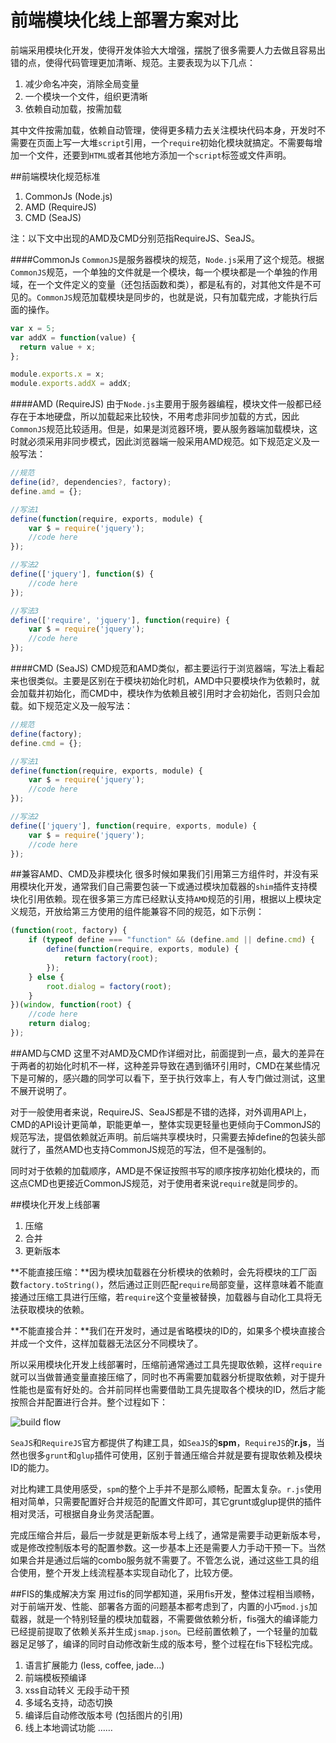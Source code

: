 前端模块化线上部署方案对比
==========================

前端采用模块化开发，使得开发体验大大增强，摆脱了很多需要人力去做且容易出错的点，使得代码管理更加清晰、规范。主要表现为以下几点：

1. 减少命名冲突，消除全局变量
2. 一个模块一个文件，组织更清晰
3. 依赖自动加载，按需加载

其中文件按需加载，依赖自动管理，使得更多精力去关注模块代码本身，开发时不需要在页面上写一大堆`script`引用，一个`require`初始化模块就搞定。不需要每增加一个文件，还要到`HTML`或者其他地方添加一个`script`标签或文件声明。

##前端模块化规范标准

1. CommonJs  (Node.js)
2. AMD  (RequireJS)
3. CMD (SeaJS)

注：以下文中出现的AMD及CMD分别范指RequireJS、SeaJS。

####CommonJs
`CommonJS`是服务器模块的规范，`Node.js`采用了这个规范。根据`CommonJS`规范，一个单独的文件就是一个模块，每一个模块都是一个单独的作用域，在一个文件定义的变量（还包括函数和类），都是私有的，对其他文件是不可见的。`CommonJS`规范加载模块是同步的，也就是说，只有加载完成，才能执行后面的操作。

```javascript
var x = 5;
var addX = function(value) {
  return value + x;
};

module.exports.x = x;
module.exports.addX = addX;
```

####AMD  (RequireJS)
由于`Node.js`主要用于服务器编程，模块文件一般都已经存在于本地硬盘，所以加载起来比较快，不用考虑非同步加载的方式，因此`CommonJS`规范比较适用。但是，如果是浏览器环境，要从服务器端加载模块，这时就必须采用非同步模式，因此浏览器端一般采用AMD规范。如下规范定义及一般写法：

```javascript
//规范
define(id?, dependencies?, factory);
define.amd = {};

//写法1
define(function(require, exports, module) {
    var $ = require('jquery');
    //code here
});

//写法2
define(['jquery'], function($) {
    //code here
});

//写法3
define(['require', 'jquery'], function(require) {
    var $ = require('jquery');
    //code here
});
```

####CMD (SeaJS)
CMD规范和AMD类似，都主要运行于浏览器端，写法上看起来也很类似。主要是区别在于模块初始化时机，AMD中只要模块作为依赖时，就会加载并初始化，而CMD中，模块作为依赖且被引用时才会初始化，否则只会加载。如下规范定义及一般写法：

```javascript
//规范
define(factory);
define.cmd = {};

//写法1
define(function(require, exports, module) {
    var $ = require('jquery');
    //code here
});

//写法2
define(['jquery'], function(require, exports, module) {
    var $ = require('jquery');
    //code here
});
```

##兼容AMD、CMD及非模块化
很多时候如果我们引用第三方组件时，并没有采用模块化开发，通常我们自己需要包装一下或通过模块加载器的`shim`插件支持模块化引用依赖。现在很多第三方库已经默认支持`AMD`规范的引用，根据以上模块定义规范，开放给第三方使用的组件能兼容不同的规范，如下示例：

```javascript
(function(root, factory) {
    if (typeof define === "function" && (define.amd || define.cmd) {
        define(function(require, exports, module) {
            return factory(root);
        });
    } else {
        root.dialog = factory(root);
    }
})(window, function(root) {
    //code here
    return dialog;
});
```

##AMD与CMD
这里不对AMD及CMD作详细对比，前面提到一点，最大的差异在于两者的初始化时机不一样，这种差异导致在遇到循环引用时，CMD在某些情况下是可解的，感兴趣的同学可以看下，至于执行效率上，有人专门做过测试，这里不展开说明了。

对于一般使用者来说，RequireJS、SeaJS都是不错的选择，对外调用API上，CMD的API设计更简单，职能更单一，整体实现更轻量也更倾向于CommonJS的规范写法，提倡依赖就近声明。前后端共享模块时，只需要去掉define的包装头部就行了，虽然AMD也支持CommonJS规范的写法，但不是强制的。

同时对于依赖的加载顺序，AMD是不保证按照书写的顺序按序初始化模块的，而这点CMD也更接近CommonJS规范，对于使用者来说`require`就是同步的。

##模块化开发上线部署

1. 压缩
2. 合并
3. 更新版本

**不能直接压缩：**因为模块加载器在分析模块的依赖时，会先将模块的工厂函数`factory.toString()`，然后通过正则匹配`require`局部变量，这样意味着不能直接通过压缩工具进行压缩，若`require`这个变量被替换，加载器与自动化工具将无法获取模块的依赖。

**不能直接合并：**我们在开发时，通过是省略模块的ID的，如果多个模块直接合并成一个文件，这样加载器无法区分不同模块了。

所以采用模块化开发上线部署时，压缩前通常通过工具先提取依赖，这样`require`就可以当做普通变量直接压缩了，同时也不再需要加载器分析提取依赖，对于提升性能也是蛮有好处的。合并前同样也需要借助工具先提取各个模块的ID，然后才能按照合并配置进行合并。整个过程如下：

![build flow](http://3gimg.qq.com/wap30/infoapp/temp/build_flow.png)

`SeaJS`和`RequireJS`官方都提供了构建工具，如`SeaJS`的**spm**，`RequireJS`的**r.js**，当然也很多`grunt`和`glup`插件可使用，区别于普通压缩合并就是要有提取依赖及模块ID的能力。

对比构建工具使用感受，`spm`的整个上手并不是那么顺畅，配置太复杂。`r.js`使用相对简单，只需要配置好合并规范的配置文件即可，其它grunt或glup提供的插件相对灵活，可根据自身业务灵活配置。

完成压缩合并后，最后一步就是更新版本号上线了，通常是需要手动更新版本号，或是修改控制版本号的配置参数。这一步基本上还是需要人力手动干预一下。当然如果合并是通过后端的combo服务就不需要了。不管怎么说，通过这些工具的组合使用，整个开发上线流程基本实现自动化了，比较方便。

##FIS的集成解决方案
用过fis的同学都知道，采用fis开发，整体过程相当顺畅，对于前端开发、性能、部署各方面的问题基本都考虑到了，内置的小巧`mod.js`加载器，就是一个特别轻量的模块加载器，不需要做依赖分析，fis强大的编译能力已经提前提取了依赖关系并生成`jsmap.json`。已经前置依赖了，一个轻量的加载器足足够了，编译的同时自动修改新生成的版本号，整个过程在fis下轻松完成。

1. 语言扩展能力 (less, coffee, jade…)
2. 前端模板预编译
3. xss自动转义 无段手动干预
4. 多域名支持，动态切换
5. 编译后自动修改版本号 (包括图片的引用)
6. 线上本地调试功能
……





























